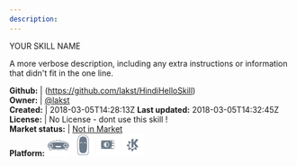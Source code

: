 ```yaml
---
description: 
---
```

YOUR SKILL NAME

A more verbose description, including any extra instructions or
information that didn't fit in the one line.

**Github:** | (https://github.com/lakst/HindiHelloSkill)  
**Owner:** | [@lakst](https://github.com/lakst)  
**Created:** | 2018-03-05T14:28:13Z  **Last updated:** 2018-03-05T14:32:45Z  
**License:** | No License - dont use this skill !  
**Market status:** | [Not in Market](https://market.mycroft.ai/skill/)  
**Platform:**   ![](.gitbook/assets/mark-1-icon.png)  ![](.gitbook/assets/mark-2-icon.png)  ![](.gitbook/assets/picroft-icon.png)  ![](.gitbook/assets/kde.png)   
